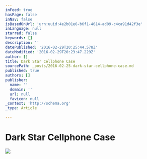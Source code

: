 ```yaml
---
inFeed: true
hasPage: false
inNav: false
isBasedOnUrl: 'urn:uuid:4e2b01e6-b6f1-4614-ad09-c4ca91d42f3e'
inLanguage: null
starred: false
keywords: []
description: ''
datePublished: '2016-02-29T20:25:44.578Z'
dateModified: '2016-02-29T20:23:47.229Z'
author: []
title: Dark Star Cellphone Case
sourcePath: _posts/2016-02-25-dark-star-cellphone-case.md
published: true
authors: []
publisher:
  name: ''
  domain: ''
  url: null
  favicon: null
_context: 'http://schema.org'
_type: Article

---
```

# Dark Star Cellphone Case
![](https://s3-us-west-2.amazonaws.com/the-grid-img/p/66ce710605ca97b7e861a6fae170150737ee1d1a.jpg)